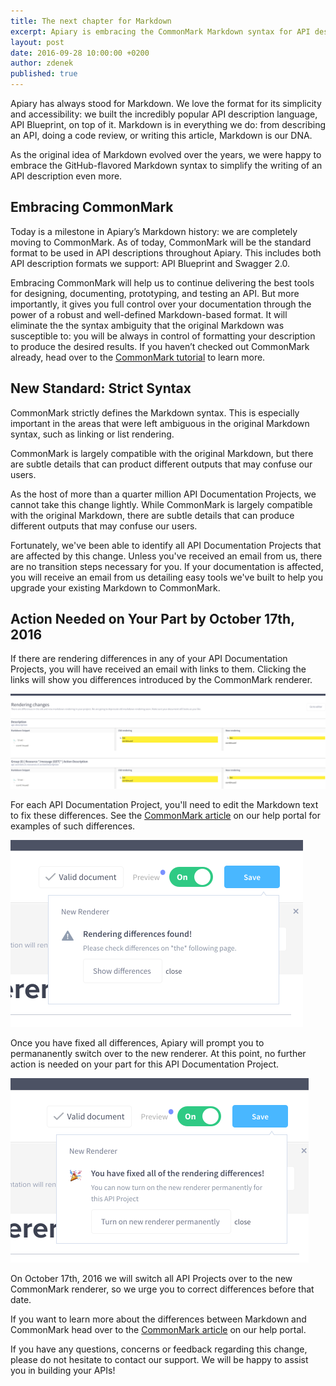 ```yaml
---
title: The next chapter for Markdown
excerpt: Apiary is embracing the CommonMark Markdown syntax for API description.
layout: post
date: 2016-09-28 10:00:00 +0200
author: zdenek
published: true
---
```



Apiary has always stood for Markdown. We love the format for its simplicity and accessibility: we built the incredibly popular API description language, API Blueprint, on top of it. Markdown is in everything we do: from describing an API, doing a code review, or writing this article, Markdown is our DNA.

As the original idea of Markdown evolved over the years, we were happy to embrace the GitHub-flavored Markdown syntax to simplify the writing of an API description even more.

## Embracing CommonMark
Today is a milestone in Apiary’s Markdown history: we are completely moving to CommonMark. As of today, CommonMark will be the standard format to be used in API descriptions throughout Apiary. This includes both API description formats we support: API Blueprint and Swagger 2.0.

Embracing CommonMark will help us to continue delivering the best tools for designing, documenting, prototyping, and testing an API. But more importantly, it gives you full control over your documentation through the power of a robust and well-defined Markdown-based format. It will eliminate the the syntax ambiguity that the original Markdown was susceptible to: you will be always in control of formatting your description to produce the desired results. If you haven’t checked out CommonMark already, head over to the [CommonMark tutorial](http://commonmark.org/help/tutorial/) to learn more.

## New Standard: Strict Syntax
CommonMark strictly defines the Markdown syntax. This is especially important in the areas that were left ambiguous in the original Markdown syntax, such as linking or list rendering.

CommonMark is largely compatible with the original Markdown, but there are subtle details that can product different outputs that may confuse our users.

As the host of more than a quarter million API Documentation Projects, we cannot take this change lightly. While CommonMark is largely compatible with the original Markdown, there are subtle details that can produce different outputs that may confuse our users.

Fortunately, we've been able to identify all API Documentation Projects that are affected by this change. Unless you've received an email from us, there are no transition steps necessary for you. If your documentation is affected, you will receive an email from us detailing easy tools we've built to help you upgrade your existing Markdown to CommonMark.

## Action Needed on Your Part by October 17th, 2016
If there are rendering differences in any of your API Documentation Projects, you will have received an email with links to them. Clicking the links will show you differences introduced by the CommonMark renderer.

![Github Repos Association](/images/2016-09-28-markdown/2016-09-28-Rendering-Changes.png)

For each API Documentation Project, you'll need to edit the Markdown text to fix these differences. See the [CommonMark article](https://help.apiary.io/faq/commonmark) on our help portal for examples of such differences.

![Github Repos Association](/images/2016-09-28-markdown/2016-09-28-Rendering-Differences-Found.png)

Once you have fixed all differences, Apiary will prompt you to permananently switch over to the new renderer. At this point, no further action is needed on your part for this API Documentation Project.

![Github Repos Association](/images/2016-09-28-markdown/2016-09-28-Fixed-Rendering-Differences.png)

On October 17th, 2016 we will switch all API Projects over to the new CommonMark renderer, so we urge you to correct differences before that date.

If you want to learn more about the differences between Markdown and CommonMark head over to the [CommonMark article](https://help.apiary.io/faq/commonmark) on our help portal.

If you have any questions, concerns or feedback regarding this change, please do not hesitate to contact our support. We will be happy to assist you in building your APIs!
